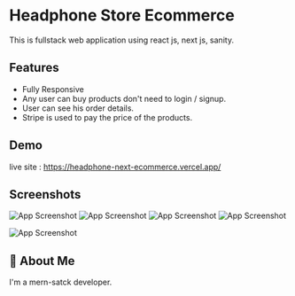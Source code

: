 
# Headphone Store Ecommerce

This is fullstack web application using react js, next js, sanity.



## Features

- Fully Responsive  
- Any user can buy products don't need to login / signup.
- User can see his order details.
- Stripe is used to pay the price of the products.


## Demo

live site : https://headphone-next-ecommerce.vercel.app/



## Screenshots

![App Screenshot](https://i.ibb.co/8D1B6pY/Fire-Shot-Capture-014-Headphones-Store-headphone-next-ecommerce-vercel-app.png
)
![App Screenshot](https://i.ibb.co/TwcznrL/Fire-Shot-Capture-015-Headphones-Store-headphone-next-ecommerce-vercel-app.png
)
![App Screenshot](https://i.ibb.co/bzCt81q/Fire-Shot-Capture-016-Headphones-Store-headphone-next-ecommerce-vercel-app.png
)
![App Screenshot](https://i.ibb.co/MsZBJRG/Fire-Shot-Capture-019-Muhammad-Siam-checkout-stripe-com.png
)

![App Screenshot](https://i.ibb.co/Hxj5qd1/Fire-Shot-Capture-018-Headphones-Store-headphone-next-ecommerce-vercel-app.png
)


## 🚀 About Me
I'm a mern-satck developer. 

